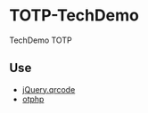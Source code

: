 # TOTP-TechDemo
TechDemo TOTP



## Use 

- [jQuery.qrcode](http://larsjung.de/jquery-qrcode/)
- [otphp](https://github.com/Spomky-Labs/otphp)
